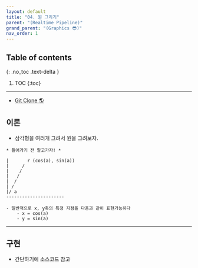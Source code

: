 ```yaml
---
layout: default
title: "04. 원 그리기"
parent: "(Realtime Pipeline)"
grand_parent: "(Graphics 😎)"
nav_order: 1
---
```


## Table of contents
{: .no_toc .text-delta }

1. TOC
{:toc}

---

* [Git Clone 🌎](https://github.com/Arthur880708/DirectX11_Part2_Rasterization/tree/main/2_Circle)

## 이론

* 삼각형을 여러개 그려서 원을 그려보자.

```
* 들어가기 전 알고가자! *

|       r (cos(a), sin(a))
|     /
|    /
|   /
|  /
| /
|/ a
----------------------

- 일반적으로 x, y축의 특정 지점을 다음과 같이 표현가능하다
    - x = cos(a)
    - y = sin(a)
```

---

## 구현

* 간단하기에 소스코드 참고